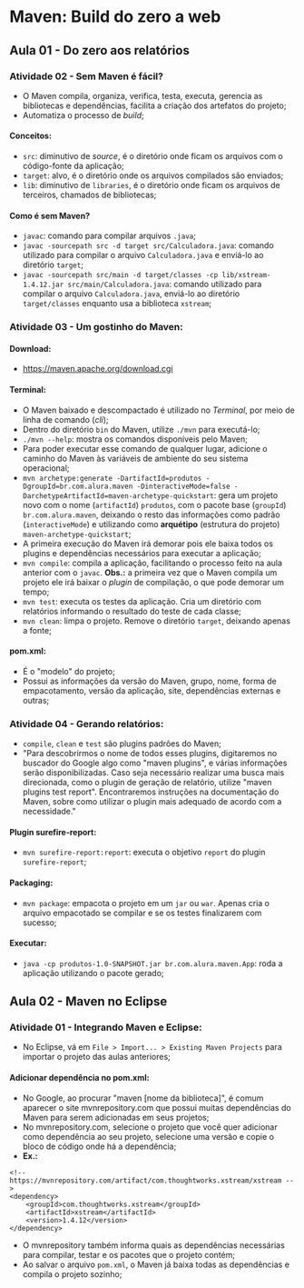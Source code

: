 # Maven: Build do zero a web

## Aula 01 - Do zero aos relatórios

### Atividade 02 - Sem Maven é fácil?

- O Maven compila, organiza, verifica, testa, executa, gerencia as bibliotecas e dependências, facilita a criação dos artefatos do projeto;
- Automatiza o processo de *build*;

#### Conceitos:

- `src`: diminutivo de *source*, é o diretório onde ficam os arquivos com o código-fonte da aplicação;
- `target`: alvo, é o diretório onde os arquivos compilados são enviados;
- `lib`: diminutivo de `libraries`, é o diretório onde ficam os arquivos de terceiros, chamados de bibliotecas;

#### Como é sem Maven?

- `javac`: comando para compilar arquivos `.java`;
- `javac -sourcepath src -d target src/Calculadora.java`: comando utilizado para compilar o arquivo `Calculadora.java` e enviá-lo ao diretório `target`;
- `javac -sourcepath src/main -d target/classes -cp lib/xstream-1.4.12.jar src/main/Calculadora.java`: comando utilizado para compilar o arquivo `Calculadora.java`, enviá-lo ao diretório `target/classes` enquanto usa a biblioteca `xstream`;

### Atividade 03 - Um gostinho do Maven:

#### Download:

- https://maven.apache.org/download.cgi

#### Terminal:

- O Maven baixado e descompactado é utilizado no *Terminal*, por meio de linha de comando (*cli*);
- Dentro do diretório `bin` do Maven, utilize `./mvn` para executá-lo;
- `./mvn --help`: mostra os comandos disponíveis pelo Maven;
- Para poder executar esse comando de qualquer lugar, adicione o caminho do Maven às variáveis de ambiente do seu sistema operacional;
- `mvn archetype:generate -DartifactId=produtos -DgroupId=br.com.alura.maven -DinteractiveMode=false -DarchetypeArtifactId=maven-archetype-quickstart`: gera um projeto novo com o nome (`artifactId`) `produtos`, com o pacote base (`groupId`) `br.com.alura.maven`, deixando o resto das informações como padrão (`interactiveMode`) e utilizando como **arquétipo** (estrutura do projeto) `maven-archetype-quickstart`;
- A primeira execução do Maven irá demorar pois ele baixa todos os plugins e dependências necessários para executar a aplicação;
- `mvn compile`: compila a aplicação, facilitando o processo feito na aula anterior com o `javac`. **Obs.:** a primeira vez que o Maven compila um projeto ele irá baixar o *plugin* de compilação, o que pode demorar um tempo;
- `mvn test`: executa os testes da aplicação. Cria um diretório com relatórios informando o resultado do teste de cada classe;
- `mvn clean`: limpa o projeto. Remove o diretório `target`, deixando apenas a fonte;

#### pom.xml:

- É o "modelo" do projeto;
- Possui as informações da versão do Maven, grupo, nome, forma de empacotamento, versão da aplicação, site, dependências externas e outras;

### Atividade 04 - Gerando relatórios:

- `compile`, `clean` e `test` são plugins padrões do Maven;
- "Para descobrirmos o nome de todos esses plugins, digitaremos no buscador do Google algo como "maven plugins", e várias informações serão disponibilizadas. Caso seja necessário realizar uma busca mais direcionada, como o plugin de geração de relatório, utilize "maven plugins test report". Encontraremos instruções na documentação do Maven, sobre como utilizar o plugin mais adequado de acordo com a necessidade."

#### Plugin surefire-report:

- `mvn surefire-report:report`: executa o objetivo `report` do plugin `surefire-report`;

#### Packaging:

- `mvn package`: empacota o projeto em um `jar` ou `war`. Apenas cria o arquivo empacotado se compilar e se os testes finalizarem com sucesso;

#### Executar:

- `java -cp produtos-1.0-SNAPSHOT.jar br.com.alura.maven.App`: roda a aplicação utilizando o pacote gerado;

## Aula 02 - Maven no Eclipse

### Atividade 01 - Integrando Maven e Eclipse:

- No Eclipse, vá em `File > Import... > Existing Maven Projects` para importar o projeto das aulas anteriores;

#### Adicionar dependência no pom.xml:

- No Google, ao procurar "maven [nome da biblioteca]", é comum aparecer o site mvnrepository.com que possui muitas dependências do Maven para serem adicionadas em seus projetos;
- No mvnrepository.com, selecione o projeto que você quer adicionar como dependência ao seu projeto, selecione uma versão e copie o bloco de código onde há a dependência;
- **Ex.:**
```
<!-- https://mvnrepository.com/artifact/com.thoughtworks.xstream/xstream -->
<dependency>
    <groupId>com.thoughtworks.xstream</groupId>
    <artifactId>xstream</artifactId>
    <version>1.4.12</version>
</dependency>
```
- O mvnrepository também informa quais as dependências necessárias para compilar, testar e os pacotes que o projeto contém;
- Ao salvar o arquivo `pom.xml`, o Maven já baixa todas as dependências e compila o projeto sozinho;
